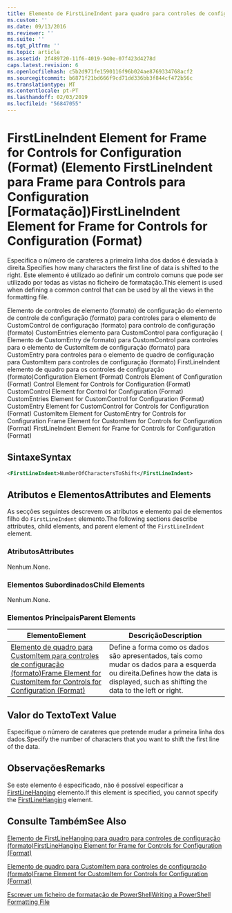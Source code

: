 ```yaml
---
title: Elemento de FirstLineIndent para quadro para controles de configuração (formato) | Documentos da Microsoft
ms.custom: ''
ms.date: 09/13/2016
ms.reviewer: ''
ms.suite: ''
ms.tgt_pltfrm: ''
ms.topic: article
ms.assetid: 2f489720-11f6-4019-940e-07f423d4278d
caps.latest.revision: 6
ms.openlocfilehash: c5b2d971fe1590116f96b024ae8769334768acf2
ms.sourcegitcommit: b6871f21bd666f9cd71dd336bb3f844cf472b56c
ms.translationtype: MT
ms.contentlocale: pt-PT
ms.lasthandoff: 02/03/2019
ms.locfileid: "56847055"
---
```

# <a name="firstlineindent-element-for-frame-for-controls-for-configuration-format"></a><span data-ttu-id="68f77-102">FirstLineIndent Element for Frame for Controls for Configuration (Format) (Elemento FirstLineIndent para Frame para Controls para Configuration [Formatação])</span><span class="sxs-lookup"><span data-stu-id="68f77-102">FirstLineIndent Element for Frame for Controls for Configuration (Format)</span></span>

<span data-ttu-id="68f77-103">Especifica o número de carateres a primeira linha dos dados é desviada à direita.</span><span class="sxs-lookup"><span data-stu-id="68f77-103">Specifies how many characters the first line of data is shifted to the right.</span></span> <span data-ttu-id="68f77-104">Este elemento é utilizado ao definir um controlo comuns que pode ser utilizado por todas as vistas no ficheiro de formatação.</span><span class="sxs-lookup"><span data-stu-id="68f77-104">This element is used when defining a common control that can be used by all the views in the formatting file.</span></span>

<span data-ttu-id="68f77-105">Elemento de controles de elemento (formato) de configuração do elemento de controle de configuração (formato) para controles para o elemento de CustomControl de configuração (formato) para controlo de configuração (formato) CustomEntries elemento para CustomControl para configuração ( Elemento de CustomEntry de formato) para CustomControl para controles para o elemento de CustomItem de configuração (formato) para CustomEntry para controles para o elemento de quadro de configuração para CustomItem para controles de configuração (formato) FirstLineIndent elemento de quadro para os controles de configuração (formato)</span><span class="sxs-lookup"><span data-stu-id="68f77-105">Configuration Element (Format) Controls Element of Configuration (Format) Control Element for Controls for Configuration (Format) CustomControl Element for Control for Configuration (Format) CustomEntries Element for CustomControl for Configuration (Format) CustomEntry Element for CustomControl for Controls for Configuration (Format) CustomItem Element for CustomEntry for Controls for Configuration Frame Element for CustomItem for Controls for Configuration (Format) FirstLineIndent Element for Frame for Controls for Configuration (Format)</span></span>

## <a name="syntax"></a><span data-ttu-id="68f77-106">Sintaxe</span><span class="sxs-lookup"><span data-stu-id="68f77-106">Syntax</span></span>

```xml
<FirstLineIndent>NumberOfCharactersToShift</FirstLineIndent>
```

## <a name="attributes-and-elements"></a><span data-ttu-id="68f77-107">Atributos e Elementos</span><span class="sxs-lookup"><span data-stu-id="68f77-107">Attributes and Elements</span></span>

<span data-ttu-id="68f77-108">As secções seguintes descrevem os atributos e elemento pai de elementos filho do `FirstLineIndent` elemento.</span><span class="sxs-lookup"><span data-stu-id="68f77-108">The following sections describe attributes, child elements, and parent element of the `FirstLineIndent` element.</span></span>

### <a name="attributes"></a><span data-ttu-id="68f77-109">Atributos</span><span class="sxs-lookup"><span data-stu-id="68f77-109">Attributes</span></span>

<span data-ttu-id="68f77-110">Nenhum.</span><span class="sxs-lookup"><span data-stu-id="68f77-110">None.</span></span>

### <a name="child-elements"></a><span data-ttu-id="68f77-111">Elementos Subordinados</span><span class="sxs-lookup"><span data-stu-id="68f77-111">Child Elements</span></span>

<span data-ttu-id="68f77-112">Nenhum.</span><span class="sxs-lookup"><span data-stu-id="68f77-112">None.</span></span>

### <a name="parent-elements"></a><span data-ttu-id="68f77-113">Elementos Principais</span><span class="sxs-lookup"><span data-stu-id="68f77-113">Parent Elements</span></span>

|<span data-ttu-id="68f77-114">Elemento</span><span class="sxs-lookup"><span data-stu-id="68f77-114">Element</span></span>|<span data-ttu-id="68f77-115">Descrição</span><span class="sxs-lookup"><span data-stu-id="68f77-115">Description</span></span>|
|-------------|-----------------|
|[<span data-ttu-id="68f77-116">Elemento de quadro para CustomItem para controles de configuração (formato)</span><span class="sxs-lookup"><span data-stu-id="68f77-116">Frame Element for CustomItem for Controls for Configuration (Format)</span></span>](./frame-element-for-customitem-for-controls-for-configuration-format.md)|<span data-ttu-id="68f77-117">Define a forma como os dados são apresentados, tais como mudar os dados para a esquerda ou direita.</span><span class="sxs-lookup"><span data-stu-id="68f77-117">Defines how the data is displayed, such as shifting the data to the left or right.</span></span>|

## <a name="text-value"></a><span data-ttu-id="68f77-118">Valor do Texto</span><span class="sxs-lookup"><span data-stu-id="68f77-118">Text Value</span></span>

<span data-ttu-id="68f77-119">Especifique o número de carateres que pretende mudar a primeira linha dos dados.</span><span class="sxs-lookup"><span data-stu-id="68f77-119">Specify the number of characters that you want to shift the first line of the data.</span></span>

## <a name="remarks"></a><span data-ttu-id="68f77-120">Observações</span><span class="sxs-lookup"><span data-stu-id="68f77-120">Remarks</span></span>

<span data-ttu-id="68f77-121">Se este elemento é especificado, não é possível especificar a [FirstLineHanging](./firstlinehanging-element-for-frame-for-controls-for-configuration-format.md) elemento.</span><span class="sxs-lookup"><span data-stu-id="68f77-121">If this element is specified, you cannot specify the [FirstLineHanging](./firstlinehanging-element-for-frame-for-controls-for-configuration-format.md) element.</span></span>

## <a name="see-also"></a><span data-ttu-id="68f77-122">Consulte Também</span><span class="sxs-lookup"><span data-stu-id="68f77-122">See Also</span></span>

[<span data-ttu-id="68f77-123">Elemento de FirstLineHanging para quadro para controles de configuração (formato)</span><span class="sxs-lookup"><span data-stu-id="68f77-123">FirstLineHanging Element for Frame for Controls for Configuration (Format)</span></span>](./firstlinehanging-element-for-frame-for-controls-for-configuration-format.md)

[<span data-ttu-id="68f77-124">Elemento de quadro para CustomItem para controles de configuração (formato)</span><span class="sxs-lookup"><span data-stu-id="68f77-124">Frame Element for CustomItem for Controls for Configuration (Format)</span></span>](./frame-element-for-customitem-for-controls-for-configuration-format.md)

[<span data-ttu-id="68f77-125">Escrever um ficheiro de formatação de PowerShell</span><span class="sxs-lookup"><span data-stu-id="68f77-125">Writing a PowerShell Formatting File</span></span>](./writing-a-powershell-formatting-file.md)
